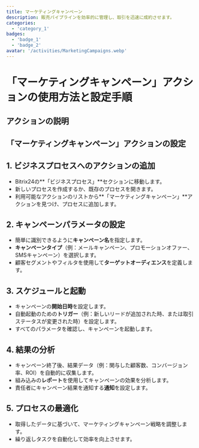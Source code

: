 ```yaml
---
title: マーケティングキャンペーン
description: 販売パイプラインを効率的に管理し、取引を迅速に成約させます。
categories: 
  - 'category_1'
badges: 
  - 'badge_1'
  - 'badge_2'
avatar: '/activities/MarketingCampaigns.webp'
---
```

# 「マーケティングキャンペーン」アクションの使用方法と設定手順

## アクションの説明

## **「マーケティングキャンペーン」アクションの設定**

## 1. ビジネスプロセスへのアクションの追加
- Bitrix24の**「ビジネスプロセス」**セクションに移動します。
- 新しいプロセスを作成するか、既存のプロセスを開きます。
- 利用可能なアクションのリストから**「マーケティングキャンペーン」**アクションを見つけ、プロセスに追加します。

## 2. キャンペーンパラメータの設定
- 簡単に識別できるように**キャンペーン名**を指定します。
- **キャンペーンタイプ**（例：メールキャンペーン、プロモーションオファー、SMSキャンペーン）を選択します。
- 顧客セグメントやフィルタを使用して**ターゲットオーディエンス**を定義します。

## 3. スケジュールと起動
- キャンペーンの**開始日時**を設定します。
- 自動起動のための**トリガー**（例：新しいリードが追加された時、または取引ステータスが変更された時）を設定します。
- すべてのパラメータを確認し、キャンペーンを起動します。

## 4. 結果の分析
- キャンペーン終了後、結果データ（例：関与した顧客数、コンバージョン率、ROI）を自動的に収集します。
- 組み込みの**レポート**を使用してキャンペーンの効果を分析します。
- 責任者にキャンペーン結果を通知する**通知**を設定します。

## 5. プロセスの最適化
- 取得したデータに基づいて、マーケティングキャンペーン戦略を調整します。
- 繰り返しタスクを自動化して効率を向上させます。